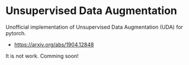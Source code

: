 # Unsupervised Data Augmentation

Unofficial implementation of Unsupervised Data Augmentation (UDA) for pytorch.

- https://arxiv.org/abs/1904.12848

It is not work. Comming soon!

